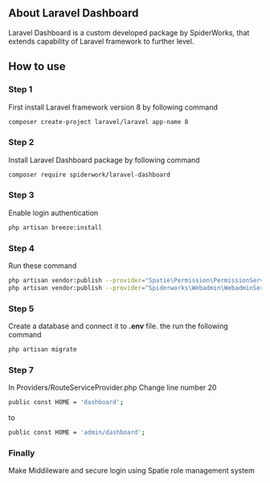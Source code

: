 ## About Laravel Dashboard

Laravel Dashboard is a custom developed package by SpiderWorks, that extends capability of Laravel framework to further level. 

## How to use


### Step 1
First install Laravel framework version 8 by following command
```sh
composer create-project laravel/laravel app-name 8
```
### Step 2
Install Laravel Dashboard package by following command
```sh
composer require spiderwork/laravel-dashboard
```
### Step 3
Enable login authentication
```sh
php artisan breeze:install
```
### Step 4
Run these command
```sh
php artisan vendor:publish --provider="Spatie\Permission\PermissionServiceProvider"
php artisan vendor:publish --provider="Spiderworks\Webadmin\WebadminServiceProvider"
```
### Step 5
Create a database and connect it to <b>.env</b> file. the run the following command
```sh
php artisan migrate
```


### Step 7
In Providers/RouteServiceProvider.php Change line number 20
```sh
public const HOME = 'dashboard';
``` 
to
```sh
public const HOME = 'admin/dashboard';
```

### Finally
Make Middileware and secure login using Spatie role management system